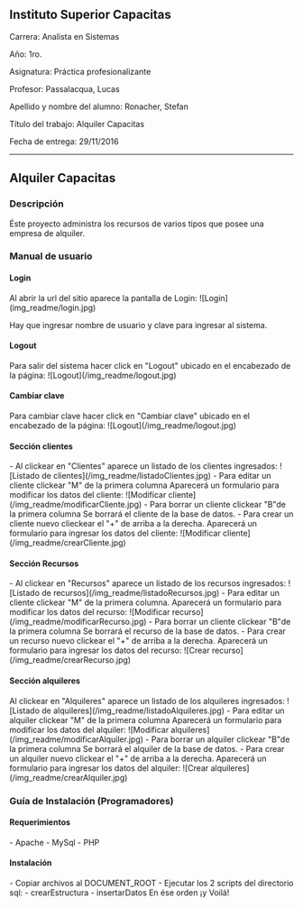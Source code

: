Instituto Superior Capacitas
----------------------------

Carrera: Analista en Sistemas

Año: 1ro.

Asignatura: Práctica profesionalizante

Profesor: Passalacqua, Lucas

Apellido y nombre del alumno: Ronacher, Stefan

Título del trabajo: Alquiler Capacitas

Fecha de entrega: 29/11/2016

<hr>
<h2>Alquiler Capacitas</h2>
<h3>Descripción</h3>
Éste proyecto administra los recursos de varios tipos que posee una empresa de alquiler.
<h3>Manual de usuario</h3>
<h4>Login</h4>
Al abrir la url del sitio aparece la pantalla de Login:
![Login](img_readme/login.jpg)

Hay que ingresar nombre de usuario y clave para ingresar al sistema.
<h4>Logout</h4>
Para salir del sistema hacer click en "Logout" ubicado en el encabezado de la página:
![Logout](/img_readme/logout.jpg)
<h4>Cambiar clave</h4>
Para cambiar clave hacer click en "Cambiar clave" ubicado en el encabezado de la página:
![Logout](/img_readme/logout.jpg)
<h4>Sección clientes</h4>
 - Al clickear en "Clientes" aparece un listado de los clientes ingresados:
![Listado de clientes](/img_readme/listadoClientes.jpg)
 - Para editar un cliente clickear "M" de la primera columna
	Aparecerá un formulario para modificar los datos del cliente:
	 ![Modificar cliente](/img_readme/modificarCliente.jpg)
 - Para borrar un cliente clickear "B"de la primera columna
Se borrará el cliente de la base de datos.
 - Para crear un cliente nuevo clieckear el "+" de arriba a la derecha.
Aparecerá un formulario para ingresar los datos del cliente:
 ![Modificar cliente](/img_readme/crearCliente.jpg)
<h4>Sección Recursos</h4>
 - Al clickear en "Recursos" aparece un listado de los recursos ingresados:
![Listado de recursos](/img_readme/listadoRecursos.jpg)
 - Para editar un cliente clickear "M" de la primera columna.
Aparecerá un formulario para modificar los datos del recurso:
 ![Modificar recurso](/img_readme/modificarRecurso.jpg)
 - Para borrar un cliente clickear "B"de la primera columna
Se borrará el recurso de la base de datos.
 - Para crear un recurso nuevo clickear el "+" de arriba a la derecha.
Aparecerá un formulario para ingresar los datos del recurso:
 ![Crear recurso](/img_readme/crearRecurso.jpg)
<h4>Sección alquileres</h4>
Al clickear en "Alquileres" aparece un listado de los alquileres ingresados:
![Listado de alquileres](/img_readme/listadoAlquileres.jpg)
 - Para editar un alquiler clickear "M" de la primera columna
Aparecerá un formulario para modificar los datos del alquiler:
![Modificar alquileres](/img_readme/modificarAlquiler.jpg)
 - Para borrar un alquiler clickear "B"de la primera columna
 Se borrará el alquiler de la base de datos.
 - Para crear un alquiler nuevo clickear el "+" de arriba a la derecha.
Aparecerá un formulario para ingresar los datos del alquiler:
![Crear alquileres](/img_readme/crearAlquiler.jpg)
<h3>Guía de Instalación (Programadores)</h3>
<h4>Requerimientos</h4>
 - Apache
 - MySql
 - PHP
<h4>Instalación</h4>
 - Copiar archivos al DOCUMENT_ROOT
 - Ejecutar los 2 scripts del directorio sql:
	 - crearEstructura
	 - insertarDatos
En ése orden
¡y Voilá!